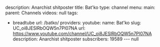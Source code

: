 description: Anarchist shitposter
title: Bat'ko
type: channel
menu:
  main:
    parent: Channels
videos: null
tags:
- breadtube
url: /batko/
providers:
  youtube:
    name: Bat'ko
    slug: UC_oi8JESlRbOQW5n7Pl07NA
    url: https://www.youtube.com/channel/UC_oi8JESlRbOQW5n7Pl07NA
    description: Anarchist shitposter
    subscribers: 19589
--- null
